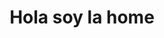 ---
# Feel free to add content and custom Front Matter to this file.
# To modify the layout, see https://jekyllrb.com/docs/themes/#overriding-theme-defaults

layout: home
title: "Hola soy la home"
titlepage: "Santi López"
subtitlepage: "Web Developer"
---